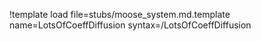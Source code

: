 !template load file=stubs/moose_system.md.template name=LotsOfCoeffDiffusion syntax=/LotsOfCoeffDiffusion